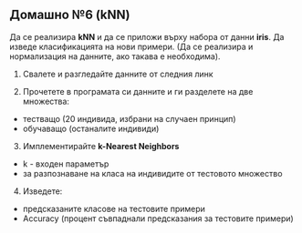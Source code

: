 Домашно №6 (kNN)
----------------

Да се реализира **kNN** и да се приложи върху набора от данни **iris**. Да изведе класификацията на нови примери. (Да се реализира и нормализация на данните, ако такава е необходима).

1) Свалете и разгледайте данните от следния линк

2) Прочетете в програмата си данните и ги разделете на две множества:

 - тестващо (20 индивида, избрани на случаен принцип)
 - обучаващо (останалите индивиди)

3) Имплементирайте **k-Nearest Neighbors**

 - k - входен параметър
 - за разпознаване на класа на индивидите от тестовото множество

4) Изведете:

 - предсказаните класове на тестовите примери
 - Accuracy (процент съвпаднали предсказания за тестовите примери)